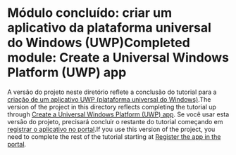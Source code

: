 # <a name="completed-module-create-a-universal-windows-platform-uwp-app"></a><span data-ttu-id="da225-101">Módulo concluído: criar um aplicativo da plataforma universal do Windows (UWP)</span><span class="sxs-lookup"><span data-stu-id="da225-101">Completed module: Create a Universal Windows Platform (UWP) app</span></span>

<span data-ttu-id="da225-102">A versão do projeto neste diretório reflete a conclusão do tutorial para a [criação de um aplicativo UWP (plataforma universal do Windows)](https://docs.microsoft.com/graph/tutorials/uwp?tutorial-step=1).</span><span class="sxs-lookup"><span data-stu-id="da225-102">The version of the project in this directory reflects completing the tutorial up through [Create a Universal Windows Platform (UWP) app](https://docs.microsoft.com/graph/tutorials/uwp?tutorial-step=1).</span></span> <span data-ttu-id="da225-103">Se você usar esta versão do projeto, precisará concluir o restante do tutorial começando em [registrar o aplicativo no portal](https://docs.microsoft.com/graph/tutorials/uwp?tutorial-step=2).</span><span class="sxs-lookup"><span data-stu-id="da225-103">If you use this version of the project, you need to complete the rest of the tutorial starting at [Register the app in the portal](https://docs.microsoft.com/graph/tutorials/uwp?tutorial-step=2).</span></span>

